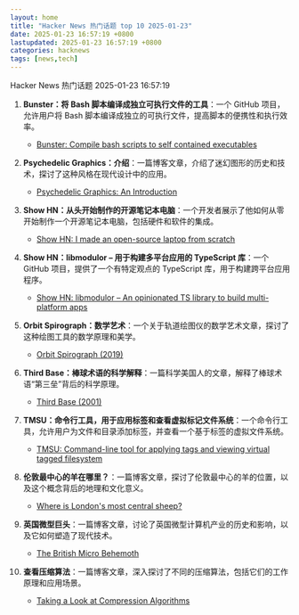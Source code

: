 ```yaml
---  
layout: home  
title: "Hacker News 热门话题 top 10 2025-01-23"  
date: 2025-01-23 16:57:19 +0800  
lastupdated: 2025-01-23 16:57:19 +0800  
categories: hacknews  
tags: [news,tech]
---  
```

Hacker News 热门话题 2025-01-23 16:57:19
  
1. **Bunster：将 Bash 脚本编译成独立可执行文件的工具**：一个 GitHub 项目，允许用户将 Bash 脚本编译成独立的可执行文件，提高脚本的便携性和执行效率。
    - [Bunster: Compile bash scripts to self contained executables](https://github.com/yassinebenaid/bunster)
  
2. **Psychedelic Graphics：介绍**：一篇博客文章，介绍了迷幻图形的历史和技术，探讨了这种风格在现代设计中的应用。
    - [Psychedelic Graphics: An Introduction](https://benpence.com/blog/post/psychedelic-graphics-0)
  
3. **Show HN：从头开始制作的开源笔记本电脑**：一个开发者展示了他如何从零开始制作一个开源笔记本电脑，包括硬件和软件的集成。
    - [Show HN: I made an open-source laptop from scratch](https://www.byran.ee/posts/creation/)
  
4. **Show HN：libmodulor – 用于构建多平台应用的 TypeScript 库**：一个 GitHub 项目，提供了一个有特定观点的 TypeScript 库，用于构建跨平台应用程序。
    - [Show HN: libmodulor – An opinionated TS library to build multi-platform apps](https://github.com/c100k/libmodulor)
  
5. **Orbit Spirograph：数学艺术**：一个关于轨道绘图仪的数学艺术文章，探讨了这种绘图工具的数学原理和美学。
    - [Orbit Spirograph (2019)](https://www.redblobgames.com/x/1903-orbit-spirograph/)
  
6. **Third Base：棒球术语的科学解释**：一篇科学美国人的文章，解释了棒球术语“第三垒”背后的科学原理。
    - [Third Base (2001)](https://www.americanscientist.org/article/third-base)
  
7. **TMSU：命令行工具，用于应用标签和查看虚拟标记文件系统**：一个命令行工具，允许用户为文件和目录添加标签，并查看一个基于标签的虚拟文件系统。
    - [TMSU: Command-line tool for applying tags and viewing virtual tagged filesystem](https://tmsu.org/)
  
8. **伦敦最中心的羊在哪里？**：一篇博客文章，探讨了伦敦最中心的羊的位置，以及这个概念背后的地理和文化意义。
    - [Where is London's most central sheep?      ](https://diamondgeezer.blogspot.com/2025/01/londons-most-central-sheep.html)
  
9. **英国微型巨头**：一篇博客文章，讨论了英国微型计算机产业的历史和影响，以及它如何塑造了现代技术。
    - [The British Micro Behemoth](https://www.abortretry.fail/p/the-british-micro-behemoth)
  
10. **查看压缩算法**：一篇博客文章，深入探讨了不同的压缩算法，包括它们的工作原理和应用场景。
    - [Taking a Look at Compression Algorithms](https://cefboud.github.io/posts/compression/)